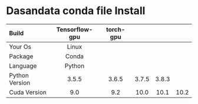 # Dasandata conda file Install


| Build           | Tensorflow-gpu  | torch-gpu                          ||||
| :-----          | :-----:         | :-----: | :-----: | :-----: | :-----: |
| Your Os         | Linux                                                   |
| Package         | Conda                                                   |
| Language        | Python                                                  |
| Python Version  | 3.5.5           | 3.6.5   |  3.7.5  |  3.8.3  |         |
| Cuda Version    | 9.0             |  9.2    | 10.0    | 10.1    | 10.2    |
